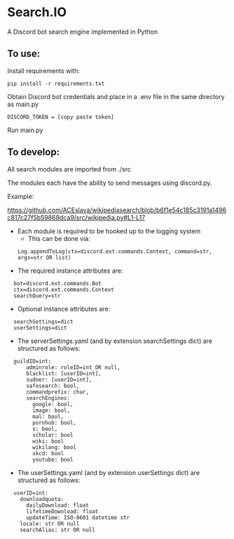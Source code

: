 # Search.IO
A Discord bot search engine implemented in Python

## To use:

Install requirements with:
```
pip install -r requirements.txt
```

Obtain Discord bot credentials and place in a .env file in the same directory as main.py 

`DISCORD_TOKEN = [copy paste token]`

Run main.py


## To develop:

  All search modules are imported from ./src
  
  The modules each have the ability to send messages using discord.py.
     
   Example:

   https://github.com/ACEslava/wikipediasearch/blob/b6f1e54c185c3191a1496c817c27f5b59868dca9/src/wikipedia.py#L1-L17

  * Each module is required to be hooked up to the logging system
    * This can be done via:
    ```
    Log.appendToLog(ctx=discord.ext.commands.Context, command=str, args=str OR list)
    ```
  * The required instance attributes are:
  ```
    bot=discord.ext.commands.Bot
    ctx=discord.ext.commands.Context
    searchQuery=str
  ```
  * Optional instance attributes are:
  ```
    searchSettings=dict
    userSettings=dict
  ```

  * The serverSettings.yaml (and by extension searchSettings dict) are structured as follows:
  ```
    guildID=int:
        adminrole: roleID=int OR null,
        blacklist: [userID=int],
        sudoer: [userID=int],
        safesearch: bool,
        commandprefix: char,
        searchEngines:
          google: bool,
          image: bool,
          mal: bool,
          pornhub: bool,
          s: bool,
          scholar: bool
          wiki: bool
          wikilang: bool
          xkcd: bool
          youtube: bool
  ```
  * The userSettings.yaml (and by extension userSettings dict) are structured as follows:
  ```
    userID=int:
      downloadquota:
        dailyDownload: float
        lifetimeDownload: float
        updateTime: ISO-8601 datetime str
      locale: str OR null
      searchAlias: str OR null
  ```
